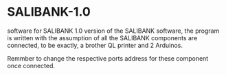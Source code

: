 # SALIBANK-1.0
software for SALIBANK
1.0 version of the SALIBANK software, 
the program is written with the assumption of all the SALIBANK components are connected, to be exactly, a brother QL printer and 2 Arduinos.

Remmber to change the respective ports address for these component once connected.
